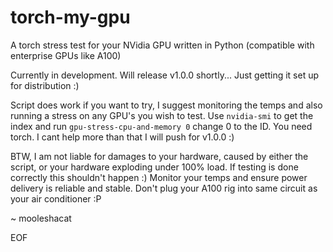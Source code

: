 # torch-my-gpu
A torch stress test for your NVidia GPU written in Python (compatible with enterprise GPUs like A100)

Currently in development. Will release v1.0.0 shortly... Just getting it set up for distribution :)

Script does work if you want to try, I suggest monitoring the temps and also running a stress on any GPU's you wish to test. Use `nvidia-smi` to get the index and run `gpu-stress-cpu-and-memory 0` change 0 to the ID. You need torch. I cant help more than that I will push for v1.0.0 :)

BTW, I am not liable for damages to your hardware, caused by either the script, or your hardware exploding under 100% load. If testing is done correctly this shouldn't happen :) Monitor your temps and ensure power delivery is reliable and stable. Don't plug your A100 rig into same circuit as your air conditioner :P

~ mooleshacat

EOF
